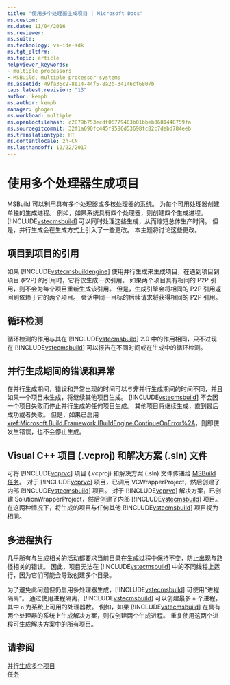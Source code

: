 ```yaml
---
title: "使用多个处理器生成项目 | Microsoft Docs"
ms.custom: 
ms.date: 11/04/2016
ms.reviewer: 
ms.suite: 
ms.technology: vs-ide-sdk
ms.tgt_pltfrm: 
ms.topic: article
helpviewer_keywords:
- multiple processors
- MSBuild, multiple processor systems
ms.assetid: 49fa36c9-8e14-44f5-8a2b-34146cf6807b
caps.latest.revision: "13"
author: kempb
ms.author: kempb
manager: ghogen
ms.workload: multiple
ms.openlocfilehash: c2879b753ecdf06779403b01bbeb0681448759fa
ms.sourcegitcommit: 32f1a690fc445f9586d53698fc82c7debd784eeb
ms.translationtype: HT
ms.contentlocale: zh-CN
ms.lasthandoff: 12/22/2017
---
```

# <a name="using-multiple-processors-to-build-projects"></a>使用多个处理器生成项目
MSBuild 可以利用具有多个处理器或多核处理器的系统。 为每个可用处理器创建单独的生成进程。 例如，如果系统具有四个处理器，则创建四个生成进程。 [!INCLUDE[vstecmsbuild](../extensibility/internals/includes/vstecmsbuild_md.md)] 可以同时处理这些生成，从而缩短总体生产时间。 但是，并行生成会在生成方式上引入了一些更改。 本主题将讨论这些更改。  
  
## <a name="project-to-project-references"></a>项目到项目的引用  
 如果 [!INCLUDE[vstecmsbuildengine](../msbuild/includes/vstecmsbuildengine_md.md)] 使用并行生成来生成项目，在遇到项目到项目 (P2P) 的引用时，它将仅生成一次引用。 如果两个项目具有相同的 P2P 引用，则不会为每个项目重新生成该引用。 但是，生成引擎会将相同的 P2P 引用返回到依赖于它的两个项目。 会话中同一目标的后续请求将获得相同的 P2P 引用。  
  
## <a name="cycle-detection"></a>循环检测  
 循环检测的作用与其在 [!INCLUDE[vstecmsbuild](../extensibility/internals/includes/vstecmsbuild_md.md)] 2.0 中的作用相同，只不过现在 [!INCLUDE[vstecmsbuild](../extensibility/internals/includes/vstecmsbuild_md.md)] 可以报告在不同时间或在生成中的循环检测。  
  
## <a name="errors-and-exceptions-during-parallel-builds"></a>并行生成期间的错误和异常  
 在并行生成期间，错误和异常出现的时间可以与非并行生成期间的时间不同，并且如果一个项目未生成，将继续其他项目生成。 [!INCLUDE[vstecmsbuild](../extensibility/internals/includes/vstecmsbuild_md.md)] 不会因一个项目失败而停止并行生成的任何项目生成。 其他项目将继续生成，直到最后成功或者失败。 但是，如果已启用 <xref:Microsoft.Build.Framework.IBuildEngine.ContinueOnError%2A>，则即使发生错误，也不会停止生成。  
  
## <a name="visual-c-project-vcproj-and-solution-sln-files"></a>Visual C++ 项目 (.vcproj) 和解决方案 (.sln) 文件  
 可将 [!INCLUDE[vcprvc](../code-quality/includes/vcprvc_md.md)] 项目 (.vcproj) 和解决方案 (.sln) 文件传递给 [MSBuild 任务](../msbuild/msbuild-task.md)。 对于 [!INCLUDE[vcprvc](../code-quality/includes/vcprvc_md.md)] 项目，已调用 VCWrapperProject，然后创建了内部 [!INCLUDE[vstecmsbuild](../extensibility/internals/includes/vstecmsbuild_md.md)] 项目。 对于 [!INCLUDE[vcprvc](../code-quality/includes/vcprvc_md.md)] 解决方案，已创建 SolutionWrapperProject，然后创建了内部 [!INCLUDE[vstecmsbuild](../extensibility/internals/includes/vstecmsbuild_md.md)] 项目。 在这两种情况下，将生成的项目与任何其他 [!INCLUDE[vstecmsbuild](../extensibility/internals/includes/vstecmsbuild_md.md)] 项目视为相同。  
  
## <a name="multi-process-execution"></a>多进程执行  
 几乎所有与生成相关的活动都要求当前目录在生成过程中保持不变，防止出现与路径相关的错误。 因此，项目无法在 [!INCLUDE[vstecmsbuild](../extensibility/internals/includes/vstecmsbuild_md.md)] 中的不同线程上运行，因为它们可能会导致创建多个目录。  
  
 为了避免此问题但仍启用多处理器生成，[!INCLUDE[vstecmsbuild](../extensibility/internals/includes/vstecmsbuild_md.md)] 可使用“进程隔离”。 通过使用进程隔离，[!INCLUDE[vstecmsbuild](../extensibility/internals/includes/vstecmsbuild_md.md)] 可以创建最多 `n` 个进程，其中 `n` 为系统上可用的处理器数。 例如，如果 [!INCLUDE[vstecmsbuild](../extensibility/internals/includes/vstecmsbuild_md.md)] 在具有两个处理器的系统上生成解决方案，则仅创建两个生成进程。 重复使用这两个进程可生成解决方案中的所有项目。  
  
## <a name="see-also"></a>请参阅  
 [并行生成多个项目](../msbuild/building-multiple-projects-in-parallel-with-msbuild.md)   
 [任务](../msbuild/msbuild-tasks.md)